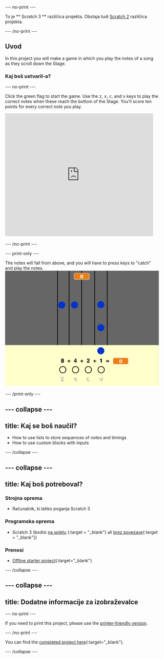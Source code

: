 \--- no-print \---

To je ** Scratch 3 ** različica projekta. Obstaja tudi [Scratch 2](https://projects.raspberrypi.org/en/projects/binary-hero-scratch2) različica projekta.

\--- /no-print \---

## Uvod

In this project you will make a game in which you play the notes of a song as they scroll down the Stage.

### Kaj boš ustvaril-a?

\--- no-print \---

Click the green flag to start the game. Use the <kbd>z</kbd>, <kbd>x</kbd>, <kbd>c</kbd>, and <kbd>v</kbd> keys to play the correct notes when these reach the bottom of the Stage. You'll score ten points for every correct note you play.

<div class="scratch-preview">
  <iframe allowtransparency="true" width="485" height="402" src="https://scratch.mit.edu/projects/embed/259028053/?autostart=false" frameborder="0" scrolling="no"></iframe>
</div>

\--- /no-print \---

\--- print-only \---

The notes will fall from above, and you will have to press keys to "catch" and play the notes. ![vitrina](images/showcase.png)

\--- /print-only \---

## \--- collapse \---

## title: Kaj se boš naučil?

+ How to use lists to store sequences of notes and timings
+ How to use custom blocks with inputs

\--- /collapse \---

## \--- collapse \---

## title: Kaj boš potreboval?

### Strojna oprema

+ Računalnik, ki lahko poganja Scratch 3

### Programska oprema

+ Scratch 3 (bodisi [na spletu](http://rpf.io/scratchon) {:target = "_blank"} ali [brez povezave](http://rpf.io/scratchoff){:target = "_blank"})

### Prenosi

+ [Offline starter project](http://rpf.io/p/en/binary-hero-go){:target="_blank"}

\--- /collapse \---

## \--- collapse \---

## title: Dodatne informacije za izobraževalce

\--- no-print \---

If you need to print this project, please use the [printer-friendly version](https://projects.raspberrypi.org/en/projects/binary-hero/print).

\--- /no-print \---

You can find the [completed project here](http://rpf.io/p/en/binary-hero-get){:target="_blank"}.

\--- /collapse \---